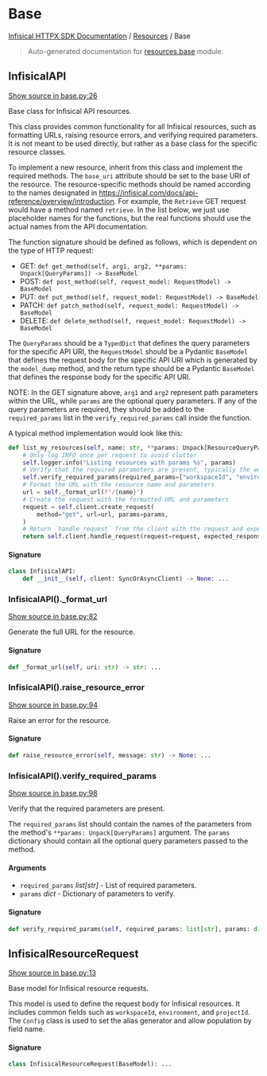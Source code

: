# Base

[Infisical HTTPX SDK Documentation](../README.md#infisical-httpx-sdk-documentation) / [Resources](./index.md#resources) / Base

> Auto-generated documentation for [resources.base](../../src/infisical/resources/base.py) module.

## InfisicalAPI

[Show source in base.py:26](../../src/infisical/resources/base.py#L26)

Base class for Infisical API resources.

This class provides common functionality for all Infisical resources, such as formatting URLs,
raising resource errors, and verifying required parameters. It is not meant to be used directly,
but rather as a base class for the specific resource classes.

To implement a new resource, inherit from this class and implement the required methods.
The `base_uri` attribute should be set to the base URI of the resource. The resource-specific methods
should be named according to the names designated in https://infisical.com/docs/api-reference/overview/introduction.
For example, the `Retrieve` GET request would have a method named `retrieve`. In the list below, we just use
placeholder names for the functions, but the real functions should use the actual names from the API documentation.

The function signature should be defined as follows, which is dependent on the type of HTTP request:
- GET: `def get_method(self, arg1, arg2, **params: Unpack[QueryParams]) -> BaseModel`
- POST: `def post_method(self, request_model: RequestModel) -> BaseModel`
- PUT: `def put_method(self, request_model: RequestModel) -> BaseModel`
- PATCH: `def patch_method(self, request_model: RequestModel) -> BaseModel`
- DELETE: `def delete_method(self, request_model: RequestModel) -> BaseModel`

The `QueryParams` should be a `TypedDict` that defines the query parameters for the specific API URI, the
`RequestModel` should be a Pydantic `BaseModel` that defines the request body for the specific API URI which is
generated by the `model_dump` method, and the return type should be a Pydantic `BaseModel` that defines the
response body for the specific API URI.

NOTE: In the GET signature above, `arg1` and `arg2` represent path parameters within the URL, while `params` are
    the optional query parameters. If any of the query parameters are required, they should be added to the
    `required_params` list in the `verify_required_params` call inside the function.

A typical method implementation would look like this:

```python
def list_my_resources(self, name: str, **params: Unpack[ResourceQueryParams]) -> ResourceList:
    # Only log INFO once per request to avoid clutter
    self.logger.info("Listing resources with params %s", params)
    # Verify that the required parameters are present, typically the workspaceId and environment
    self.verify_required_params(required_params=["workspaceId", "environment"], params=params)
    # Format the URL with the resource name and parameters
    url = self._format_url(f"/{name}")
    # Create the request with the formatted URL and parameters
    request = self.client.create_request(
        method="get", url=url, params=params,
    )
    # Return `handle_request` from the client with the request and expected response model(s)
    return self.client.handle_request(request=request, expected_responses={"resources": ResourceList})
```

#### Signature

```python
class InfisicalAPI:
    def __init__(self, client: SyncOrAsyncClient) -> None: ...
```

### InfisicalAPI()._format_url

[Show source in base.py:82](../../src/infisical/resources/base.py#L82)

Generate the full URL for the resource.

#### Signature

```python
def _format_url(self, uri: str) -> str: ...
```

### InfisicalAPI().raise_resource_error

[Show source in base.py:94](../../src/infisical/resources/base.py#L94)

Raise an error for the resource.

#### Signature

```python
def raise_resource_error(self, message: str) -> None: ...
```

### InfisicalAPI().verify_required_params

[Show source in base.py:98](../../src/infisical/resources/base.py#L98)

Verify that the required parameters are present.

The `required_params` list should contain the names of the parameters from the method's
`**params: Unpack[QueryParams]` argument. The `params` dictionary should contain all the optional
query parameters passed to the method.

#### Arguments

- `required_params` *list[str]* - List of required parameters.
- `params` *dict* - Dictionary of parameters to verify.

#### Signature

```python
def verify_required_params(self, required_params: list[str], params: dict) -> None: ...
```



## InfisicalResourceRequest

[Show source in base.py:13](../../src/infisical/resources/base.py#L13)

Base model for Infisical resource requests.

This model is used to define the request body for Infisical resources. It includes common fields
such as `workspaceId`, `environment`, and `projectId`. The `Config` class is used to set the
alias generator and allow population by field name.

#### Signature

```python
class InfisicalResourceRequest(BaseModel): ...
```
